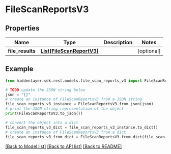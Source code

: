 # FileScanReportsV3


## Properties

Name | Type | Description | Notes
------------ | ------------- | ------------- | -------------
**file_results** | [**List[FileScanReportV3]**](FileScanReportV3.md) |  | [optional] 

## Example

```python
from hiddenlayer.sdk.rest.models.file_scan_reports_v3 import FileScanReportsV3

# TODO update the JSON string below
json = "{}"
# create an instance of FileScanReportsV3 from a JSON string
file_scan_reports_v3_instance = FileScanReportsV3.from_json(json)
# print the JSON string representation of the object
print(FileScanReportsV3.to_json())

# convert the object into a dict
file_scan_reports_v3_dict = file_scan_reports_v3_instance.to_dict()
# create an instance of FileScanReportsV3 from a dict
file_scan_reports_v3_from_dict = FileScanReportsV3.from_dict(file_scan_reports_v3_dict)
```
[[Back to Model list]](../README.md#documentation-for-models) [[Back to API list]](../README.md#documentation-for-api-endpoints) [[Back to README]](../README.md)


